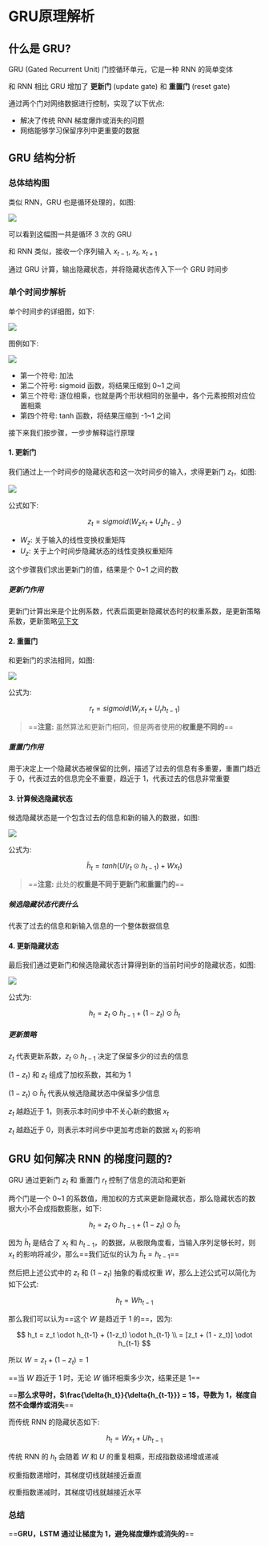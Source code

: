 # GRU原理解析

## 什么是 GRU?

GRU (Gated Recurrent Unit) 门控循环单元，它是一种 RNN 的简单变体

和 RNN 相比 GRU 增加了 **更新门** (update gate) 和 **重置门** (reset gate)

通过两个门对网络数据进行控制，实现了以下优点:

- 解决了传统 RNN 梯度爆炸或消失的问题
- 网络能够学习保留序列中更重要的数据

## GRU 结构分析

### 总体结构图

类似 RNN，GRU 也是循环处理的，如图:

![](md-img/GRU原理解析_2024-02-27-14-41-52.png)

可以看到这幅图一共是循环 3 次的 GRU

和 RNN 类似，接收一个序列输入 $x_{t-1}$, $x_{t}$, $x_{t+1}$

通过 GRU 计算，输出隐藏状态，并将隐藏状态传入下一个 GRU 时间步

### 单个时间步解析

单个时间步的详细图，如下:

![](md-img/GRU原理解析_2024-02-27-14-48-11.png)

图例如下:

![](md-img/GRU原理解析_2024-02-27-14-48-54.png)

- 第一个符号: 加法
- 第二个符号: sigmoid 函数，将结果压缩到 0~1 之间
- 第三个符号: 逐位相乘，也就是两个形状相同的张量中，各个元素按照对应位置相乘
- 第四个符号: tanh 函数，将结果压缩到 -1~1 之间

接下来我们按步骤，一步步解释运行原理

#### 1. 更新门

我们通过上一个时间步的隐藏状态和这一次时间步的输入，求得更新门 $z_t$，如图:

![](md-img/GRU原理解析_2024-02-27-14-53-26.png)

公式如下:

$$
z_t = sigmoid(W_{z}x_t + U_{z}h_{t-1})
$$

- $W_{z}$: 关于输入的线性变换权重矩阵
- $U_{z}$: 关于上个时间步隐藏状态的线性变换权重矩阵

这个步骤我们求出更新门的值，结果是个 0~1 之间的数

##### 更新门作用

更新门计算出来是个比例系数，代表后面更新隐藏状态时的权重系数，是更新策略系数，更新策略[见下文](#更新策略)

#### 2. 重置门

和更新门的求法相同，如图:

![](md-img/GRU原理解析_2024-02-27-14-57-38.png)

公式为:

$$
r_t = sigmoid(W_{r}x_t + U_{r}h_{t-1})
$$

> ==**注意:** 虽然算法和更新门相同，但是两者使用的**权重是不同的**==

##### 重置门作用

用于决定上一个隐藏状态被保留的比例，描述了过去的信息有多重要，重置门趋近于 0，代表过去的信息完全不重要，趋近于 1，代表过去的信息非常重要

#### 3. 计算候选隐藏状态

候选隐藏状态是一个包含过去的信息和新的输入的数据，如图:

![](md-img/GRU原理解析_2024-02-27-15-03-16.png)

公式为:

$$
\tilde{h}_t = tanh(U (r_t \odot h_{t-1}) + Wx_t)
$$

> ==**注意:** 此处的**权重是不同于更新门和重置门的**==

##### 候选隐藏状态代表什么

代表了过去的信息和新输入信息的一个整体数据信息

#### 4. 更新隐藏状态

最后我们通过更新门和候选隐藏状态计算得到新的当前时间步的隐藏状态，如图:

![](md-img/GRU原理解析_2024-02-27-15-21-24.png)

公式为:

$$
h_t = z_t \odot h_{t-1} + (1-z_t) \odot \tilde{h}_t
$$

##### 更新策略

$z_t$ 代表更新系数，$z_t \odot h_{t-1}$ 决定了保留多少的过去的信息

$(1-z_t)$ 和 $z_t$ 组成了加权系数，其和为 $1$

$(1-z_t) \odot \tilde{h}_t$ 代表从候选隐藏状态中保留多少信息

$z_t$ 越趋近于 1，则表示本时间步中不关心新的数据 $x_t$

$z_t$ 越趋近于 0，则表示本时间步中更加考虑新的数据 $x_t$ 的影响

## GRU 如何解决 RNN 的梯度问题的?

GRU 通过更新门 $z_t$ 和 重置门 $r_t$ 控制了信息的流动和更新

两个门是一个 0~1 的系数值，用加权的方式来更新隐藏状态，那么隐藏状态的数据大小不会成指数膨胀，如下:

$$
h_t = z_t \odot h_{t-1} + (1-z_t) \odot \tilde{h}_t
$$

因为 $\tilde{h}_t$ 是结合了 $x_t$ 和 $h_{t-1}$，的数据，从极限角度看，当输入序列足够长时，则 $x_t$ 的影响将减少，那么==我们近似的认为 $\tilde{h}_t = h_{t-1}$==

然后把上述公式中的 $z_t$ 和 $(1-z_t)$ 抽象的看成权重 $W$，那么上述公式可以简化为如下公式:

$$
h_t = Wh_{t-1}
$$

那么我们可以认为==这个 $W$ 是趋近于 $1$ 的==，因为:

$$
h_t = z_t \odot h_{t-1} + (1-z_t) \odot h_{t-1} \\
= [z_t + (1 - z_t)] \odot h_{t-1}
$$

所以 $W = z_t + (1 - z_t) = 1$

==当 $W$ 趋近于 $1$ 时，无论 $W$ 循环相乘多少次，结果还是 $1$==

==**那么求导时，$\frac{\delta{h_t}}{\delta{h_{t-1}}} = 1$，导数为 $1$，梯度自然不会爆炸或消失**==

而传统 RNN 的隐藏状态如下:

$$
h_t = Wx_t + Uh_{t-1}
$$

传统 RNN 的 $h_t$ 会随着 $W$ 和 $U$ 的重复相乘，形成指数级递增或递减

权重指数递增时，其梯度切线就越接近垂直

权重指数递减时，其梯度切线就越接近水平

### 总结

==**GRU，LSTM 通过让梯度为 1，避免梯度爆炸或消失的**==
